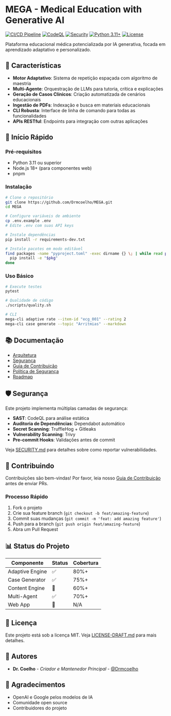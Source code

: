 # MEGA - Medical Education with Generative AI

[![CI/CD Pipeline](https://github.com/Drmcoelho/MEGA/workflows/CI%2FCD%20Pipeline/badge.svg)](https://github.com/Drmcoelho/MEGA/actions/workflows/ci.yml)
[![CodeQL](https://github.com/Drmcoelho/MEGA/workflows/CodeQL%20Security%20Analysis/badge.svg)](https://github.com/Drmcoelho/MEGA/actions/workflows/codeql.yml)
[![Security](https://github.com/Drmcoelho/MEGA/workflows/Secret%20Scanning/badge.svg)](https://github.com/Drmcoelho/MEGA/actions/workflows/secrets.yml)
[![Python 3.11+](https://img.shields.io/badge/python-3.11+-blue.svg)](https://www.python.org/downloads/)
[![License](https://img.shields.io/badge/license-MIT-green.svg)](LICENSE-DRAFT.md)

Plataforma educacional médica potencializada por IA generativa, focada em aprendizado adaptativo e personalizado.

## 🎯 Características

- **Motor Adaptativo**: Sistema de repetição espaçada com algoritmo de maestria
- **Multi-Agente**: Orquestração de LLMs para tutoria, crítica e explicações
- **Geração de Casos Clínicos**: Criação automatizada de cenários educacionais
- **Ingestão de PDFs**: Indexação e busca em materiais educacionais
- **CLI Robusta**: Interface de linha de comando para todas as funcionalidades
- **APIs RESTful**: Endpoints para integração com outras aplicações

## 🚀 Início Rápido

### Pré-requisitos

- Python 3.11 ou superior
- Node.js 18+ (para componentes web)
- pnpm

### Instalação

```bash
# Clone o repositório
git clone https://github.com/Drmcoelho/MEGA.git
cd MEGA

# Configure variáveis de ambiente
cp .env.example .env
# Edite .env com suas API keys

# Instale dependências
pip install -r requirements-dev.txt

# Instale pacotes em modo editável
find packages -name "pyproject.toml" -exec dirname {} \; | while read pkg; do
  pip install -e "$pkg"
done
```

### Uso Básico

```bash
# Execute testes
pytest

# Qualidade de código
./scripts/quality.sh

# CLI
mega-cli adaptive rate --item-id "ecg_001" --rating 2
mega-cli case generate --topic "Arritmias" --markdown
```

## 📚 Documentação

- [Arquitetura](docs/architecture.md)
- [Segurança](docs/security.md)
- [Guia de Contribuição](CONTRIBUTING.md)
- [Política de Segurança](SECURITY.md)
- [Roadmap](docs/roadmap.md)

## 🛡️ Segurança

Este projeto implementa múltiplas camadas de segurança:

- **SAST**: CodeQL para análise estática
- **Auditoria de Dependências**: Dependabot automático
- **Secret Scanning**: TruffleHog + Gitleaks
- **Vulnerability Scanning**: Trivy
- **Pre-commit Hooks**: Validações antes de commit

Veja [SECURITY.md](SECURITY.md) para detalhes sobre como reportar vulnerabilidades.

## 🤝 Contribuindo

Contribuições são bem-vindas! Por favor, leia nosso [Guia de Contribuição](CONTRIBUTING.md) antes de enviar PRs.

### Processo Rápido

1. Fork o projeto
2. Crie sua feature branch (`git checkout -b feat/amazing-feature`)
3. Commit suas mudanças (`git commit -m 'feat: add amazing feature'`)
4. Push para a branch (`git push origin feat/amazing-feature`)
5. Abra um Pull Request

## 📊 Status do Projeto

| Componente | Status | Cobertura |
|------------|--------|-----------|
| Adaptive Engine | ✅ | 80%+ |
| Case Generator | ✅ | 75%+ |
| Content Engine | 🚧 | 60%+ |
| Multi-Agent | ✅ | 70%+ |
| Web App | 🚧 | N/A |

## 📝 Licença

Este projeto está sob a licença MIT. Veja [LICENSE-DRAFT.md](LICENSE-DRAFT.md) para mais detalhes.

## 👥 Autores

- **Dr. Coelho** - *Criador e Mantenedor Principal* - [@Drmcoelho](https://github.com/Drmcoelho)

## 🙏 Agradecimentos

- OpenAI e Google pelos modelos de IA
- Comunidade open source
- Contribuidores do projeto